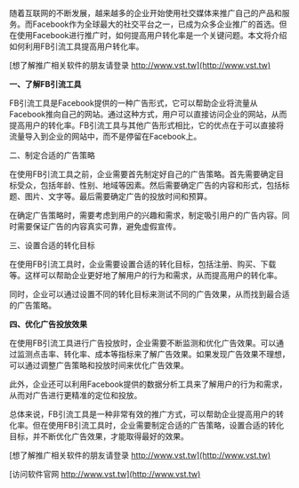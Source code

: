 随着互联网的不断发展，越来越多的企业开始使用社交媒体来推广自己的产品和服务。而Facebook作为全球最大的社交平台之一，已成为众多企业推广的首选。但在使用Facebook进行推广时，如何提高用户转化率是一个关键问题。本文将介绍如何利用FB引流工具提高用户转化率。

[想了解推广相关软件的朋友请登录 http://www.vst.tw](http://www.vst.tw)

**一、了解FB引流工具**

FB引流工具是Facebook提供的一种广告形式，它可以帮助企业将流量从Facebook推向自己的网站。通过这种方式，用户可以直接访问企业的网站，从而提高用户的转化率。FB引流工具与其他广告形式相比，它的优点在于可以直接将流量导入到企业的网站中，而不是停留在Facebook上。

二、制定合适的广告策略

在使用FB引流工具之前，企业需要首先制定好自己的广告策略。首先需要确定目标受众，包括年龄、性别、地域等因素。然后需要确定广告的内容和形式，包括标题、图片、文字等。最后需要确定广告的投放时间和预算。

在确定广告策略时，需要考虑到用户的兴趣和需求，制定吸引用户的广告内容。同时需要保证广告的内容真实可靠，避免虚假宣传。

三、设置合适的转化目标

在使用FB引流工具时，企业需要设置合适的转化目标，包括注册、购买、下载等。这样可以帮助企业更好地了解用户的行为和需求，从而提高用户的转化率。

同时，企业可以通过设置不同的转化目标来测试不同的广告效果，从而找到最合适的广告策略。

**四、优化广告投放效果**

在使用FB引流工具进行广告投放时，企业需要不断监测和优化广告效果。可以通过监测点击率、转化率、成本等指标来了解广告效果。如果发现广告效果不理想，可以通过调整广告策略和投放时间来优化广告效果。

此外，企业还可以利用Facebook提供的数据分析工具来了解用户的行为和需求，从而对广告进行更精准的定位和投放。

总体来说，FB引流工具是一种非常有效的推广方式，可以帮助企业提高用户的转化率。但在使用FB引流工具时，企业需要制定合适的广告策略，设置合适的转化目标，并不断优化广告效果，才能取得最好的效果。

[想了解推广相关软件的朋友请登录 http://www.vst.tw](http://www.vst.tw)


[访问软件官网 http://www.vst.tw](http://www.vst.tw)
